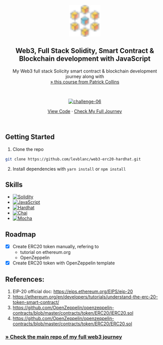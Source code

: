 <!-- PROJECT LOGO -->
<br />
<div align="center">
  <a href="https://github.com/levblanc/web3-blockchain-solidity-course-js">
    <img src="./images/blockchain.svg" alt="Logo" width="100" height="100">
  </a>

  <h2 align="center">Web3, Full Stack Solidity, Smart Contract & Blockchain development with JavaScript</h2>

  <p align="center">
    My Web3 full stack Solicity smart contract & blockchain development journey along with 
    <br />
    <a href="https://youtu.be/gyMwXuJrbJQ"> » this course from Patrick Collins</a>
  </p>
</div>

<br />

<div align="center">
  <p align="center">
    <a href="https://github.com/levblanc/web3-erc20-hardhat"><img src="https://img.shields.io/badge/challenge%2006-Hardhat%20--%20ERC20%20Tokens%20(lesson%2012)-4D21FC?style=for-the-badge&logo=blockchaindotcom" height="35" alt='challenge-06' /></a>
  </p>

<a href="https://github.com/levblanc/web3-erc20-hardhat">View
Code</a> ·
<a href="https://github.com/levblanc/web3-blockchain-solidity-course-js">Check
My Full Journey</a>

</div>

<br />

<!-- GETTING STARTED -->

## Getting Started

1. Clone the repo

```sh
git clone https://github.com/levblanc/web3-erc20-hardhat.git
```

2. Install dependencies with `yarn install` or `npm install`

## Skills

-   [![Solidity]](https://soliditylang.org/)
-   [![JavaScript]](https://developer.mozilla.org/fr/docs/Web/JavaScript)
-   [![Hardhat]](https://hardhat.org/)
-   [![Chai]](https://www.chaijs.com/)
-   [![Mocha]](https://mochajs.org/)

<!-- ROADMAP -->

## Roadmap

-   [x] Create ERC20 token manually, refering to
    -   tutorial on ethereum.org
    -   OpenZeppelin
-   [x] Create ERC20 token with OpenZeppelin template

## References:

1. EIP-20 official doc: https://eips.ethereum.org/EIPS/eip-20
2. https://ethereum.org/en/developers/tutorials/understand-the-erc-20-token-smart-contract/
3. https://github.com/OpenZeppelin/openzeppelin-contracts/blob/master/contracts/token/ERC20/IERC20.sol
4. https://github.com/OpenZeppelin/openzeppelin-contracts/blob/master/contracts/token/ERC20/ERC20.sol

### [» Check the main repo of my full web3 journey](https://github.com/levblanc/web3-blockchain-solidity-course-js)

<!-- MARKDOWN LINKS & IMAGES -->
<!-- https://www.markdownguide.org/basic-syntax/#reference-style-links -->

[solidity]: https://img.shields.io/badge/solidity-1E1E3F?style=for-the-badge&logo=solidity
[javascript]: https://img.shields.io/badge/javascript-F7DF1E?style=for-the-badge&logo=javascript&logoColor=black
[hardhat]: https://custom-icon-badges.demolab.com/badge/Hardhat-181A1F?style=for-the-badge&logo=hardhat
[chai]: https://img.shields.io/badge/Chai-94161F?style=for-the-badge&logo=Chai
[mocha]: https://custom-icon-badges.demolab.com/badge/Mocha-8D6748?style=for-the-badge&logo=mocha&logoColor=white
